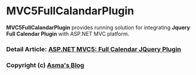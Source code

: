# MVC5FullCalandarPlugin
**MVC5FullCalandarPlugin** provides running solution for integrating **Jquery Full Calendar Plugin** with ASP.NET MVC platform.

### Detail Article: [ASP.NET MVC5: Full Calendar JQuery Plugin](http://bit.ly/2l1KogI)

### Copyright (c) [Asma's Blog](https://www.asmak9.com/)
